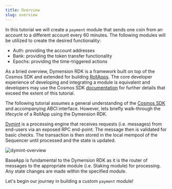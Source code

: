 ```yaml
---
title: Overview
slug: overview
---
```


In this tutorial we will create a `payment` module that sends one coin from an account to a different account every 60 minutes. The following modules will be utilized to create the desired functionality:

-   Auth: providing the account addresses
-   Bank: providing the token transfer functionality
-   Epochs: providing the time-triggered actions

As a bried overview, Dymension RDK is a framework built on top of the Cosmos SDK and extended for building [RollApps](/docs/learn/rollapps/dymension-rdk.md). The core developer experience of developing and integrating a module is equivalent and developers may use the Cosmos SDK [documentation](https://docs.cosmos.network/) for further details that exceed the extent of this tutorial.

The following tutorial assumes a general understanding of the [Cosmos SDK](https://docs.cosmos.network/main/basics/app-anatomy) and accompanying ABCI interface. However, lets briefly walk-through the lifecycle of a RollApp using the Dymension RDK.

[Dymint](/docs/learn/rollapps/dymint.md) is a processing engine that receives requests (i.e. messages) from end-users via an exposed RPC end-point. The message then is validated for basic checks. The transaction is then stored in the local mempool of the Sequencer until processed and the state is updated.

<div class="image-container-third">
    <img class="image--primary" src={require('./images/rdk-transaction.png').default} alt="dymint-overview" />
</div>

BaseApp is fundamental to the Dymension RDK as it is the router of messages to the appropriate module (i.e. Staking module) for processing. Any state changes are made within the specified module.

Let's begin our journey in building a custom `payment` module!
